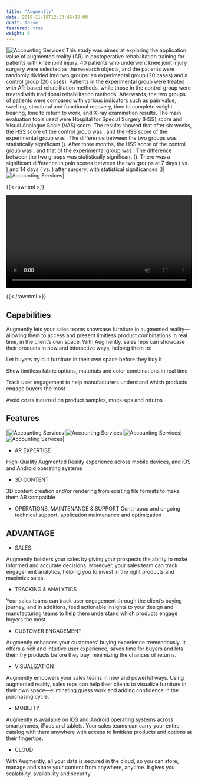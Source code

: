 ```yaml
---
title: "Augmently"
date: 2018-11-18T12:33:46+10:00
draft: false
featured: true
weight: 6
---
```

|![Accounting Services](/images/artificial.jpg)|This study was aimed at exploring the application value of augmented reality (AR) in postoperative rehabilitation training for patients with knee joint injury. 40 patients who underwent knee joint injury surgery were selected as the research objects, and the patients were randomly divided into two groups: an experimental group (20 cases) and a control group (20 cases). Patients in the experimental group were treated with AR-based rehabilitation methods, while those in the control group were treated with traditional rehabilitation methods. Afterwards, the two groups of patients were compared with various indicators such as pain value, swelling, structural and functional recovery, time to complete weight bearing, time to return to work, and X-ray examination results. The main evaluation tools used were Hospital for Special Surgery (HSS) score and Visual Analogue Scale (VAS) score. The results showed that after six weeks, the HSS score of the control group was , and the HSS score of the experimental group was . The difference between the two groups was statistically significant (). After three months, the HSS score of the control group was , and that of the experimental group was . The difference between the two groups was statistically significant (). There was a significant difference in pain scores between the two groups at 7 days ( vs. ) and 14 days ( vs. ) after surgery, with statistical significances ()|![Accounting Services](/images/team/smartworks-coworking-cW4lLTavU80-unsplash.jpg)|


{{< rawhtml >}}

<video width=100% controls autoplay>
<source src="/videos/Playful.webm" type="video/webm">
Your browser does not support video tag.
</video>

{{< /rawhtml >}}

## Capabilities

Augmently lets your sales teams showcase furniture in augmented reality—allowing them to access and present limitless product combinations in real time, in the client’s own space.
With Augmently, sales reps can showcase their products in new and interactive ways, helping them to:

Let buyers try out furniture in their own space before they buy it

Show limitless fabric options, materials and color combinations in real time

Track user engagement to help manufacturers understand which products engage buyers the most

Avoid costs incurred on product samples, mock-ups and returns  


## Features

|![Accounting Services](/images/AR_Features.png)|![Accounting Services](/images/3d.png)|![Accounting Services](/images/backend.png)|![Accounting Services](/images/operation.png)|


- AR EXPERTISE

High-Quality Augmented Reality experience across mobile devices, and iOS and Android operating systems

- 3D CONTENT

3D content creation and/or rendering from existing file formats to make them AR compatible

- OPERATIONS, MAINTENANCE & SUPPORT
Continuous and ongoing technical support, application maintenance and optimization 



## ADVANTAGE

- SALES

Augmently bolsters your sales by giving your prospects the ability to make informed and accurate decisions. Moreover, your sales team can track engagement analytics, helping you to invest in the right products and maximize sales.

- TRACKING & ANALYTICS

Your sales teams can track user engagement through the client’s buying journey, and in additions, feed actionable insights to your design and manufacturing teams to help them understand which products engage buyers the most.

- CUSTOMER ENGAGEMENT

Augmently enhances your customers’ buying experience tremendously. It offers a rich and intuitive user experience, saves time for buyers and lets them try products before they buy, minimizing the chances of returns.

- VISUALIZATION

Augmently empowers your sales teams in new and powerful ways. Using augmented reality, sales reps can help their clients to visualize furniture in their own space—eliminating guess work and adding confidence in the purchasing cycle.

- MOBILITY

Augmently is available on iOS and Android operating systems across smartphones, iPads and tablets. Your sales teams can carry your entire catalog with them anywhere with access to limitless products and options at their fingertips.

- CLOUD

With Augmently, all your data is secured in the cloud, so you can store, manage and share your content from anywhere, anytime. It gives you scalability, availability and security.
